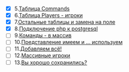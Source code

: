 - [x] 5.[Таблица Commands](https://www.videosharp.info/video/footpost1/nr=2125)
- [x] 6.[Таблица Players - игроки](https://www.videosharp.info/video/footpost1/nr=2126)
- [x] 7.[Остальные таблицы и замена на поле](https://www.videosharp.info/video/footpost1/nr=2127)
- [x] 8.[Подключение php к postgresql](https://www.videosharp.info/video/footpost1/nr=2128)
- [ ] 9.[Команды - в массив ](https://www.videosharp.info/video/footpost1/nr=2129)
- [ ] 10.[Представление имеем и ... используем ](https://www.videosharp.info/video/footpost1/nr=2143)
- [ ] 11.[Добавляем всё! ](https://www.videosharp.info/video/footpost1/nr=2144)
- [ ] 12.[Массивные игроки ](https://www.videosharp.info/video/footpost1/nr=2153)
- [ ] 13.[Вы хорошо сохранились? ](https://www.videosharp.info/video/footpost1/nr=2154)